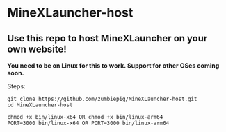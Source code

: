 # MineXLauncher-host

## Use this repo to host MineXLauncher on your own website!

**You need to be on Linux for this to work. Support for other OSes coming soon.**

Steps:

```shell
git clone https://github.com/zumbiepig/MineXLauncher-host.git
cd MineXLauncher-host

chmod +x bin/linux-x64 OR chmod +x bin/linux-arm64
PORT=3000 bin/linux-x64 OR PORT=3000 bin/linux-arm64
```
